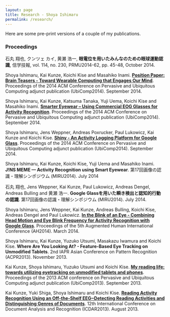 ```yaml
---
layout: page
title: Research - Shoya Ishimaru
permalink: /research/
---
```


Here are some pre-print versions of a couple of my publications.

### Proceedings

石丸 翔也, クンツェ カイ, 黄瀬 浩一, <span style="font-weight: 700;">眼電位を用いたみんなのための眼球運動認識</span>, 信学技報, vol. 114, no. 230, PRMU2014-62, pp. 45-48, October 2014.

Shoya Ishimaru, Kai Kunze, Koichi Kise and Masahiko Inami. <a href = "http://kaikunze.de/papers/ishimaru2014brain.pdf"><span style="font-weight: 700;">Position Paper: Brain Teasers - Toward Wearable Computing that Engages Our Mind</span></a>. Proceedings of the 2014 ACM Conference on Pervasive and Ubiquitous Computing adjunct publication (UbiComp2014). September 2014.

Shoya Ishimaru, Kai Kunze, Katsuma Tanaka, Yuji Uema, Koichi Kise and Masahiko Inami. <a href = "http://ubicomp.org/ubicomp2014/proceedings/ubicomp_adjunct/demos/p239-ishimaru.pdf"><span style="font-weight: 700;">Smarter Eyewear – Using Commercial EOG Glasses for Activity Recognition</span></a>. Proceedings of the 2014 ACM Conference on Pervasive and Ubiquitous Computing adjunct publication (UbiComp2014). September 2014.

Shoya Ishimaru, Jens Weppner, Andreas Poxrucker, Paul Lukowicz, Kai Kunze and Koichi Kise. <a href = "http://ubicomp.org/ubicomp2014/proceedings/ubicomp_adjunct/demos/p283-weppner.pdf"><span style="font-weight: 700;">Shiny - An Activity Logging Platform for Google Glass</span></a>. Proceedings of the 2014 ACM Conference on Pervasive and Ubiquitous Computing adjunct publication (UbiComp2014). September 2014.

Shoya Ishimaru, Kai Kunze, Koichi Kise, Yuji Uema and Masahiko Inami. <span style="font-weight: 700;">J!NS MEME — Activity Recognition using Smart Eyewear</span>. 第17回画像の認識・理解シンポジウム (MIRU2014). July 2014

石丸 翔也, Jens Weppner, Kai Kunze, Paul Lukowicz, Andreas Dengel, Andreas Bulling and 黄瀬 浩一. <span style="font-weight: 700;">Google Glassを用いた瞬き検出と認知的行動の認識</span>. 第17回画像の認識・理解シンポジウム (MIRU2014). July 2014.

Shoya Ishimaru, Jens Weppner, Kai Kunze, Andreas Bulling, Koichi Kise, Andreas Dengel and Paul Lukowicz. <a href="http://kaikunze.de/papers/ishimaru2014blink.pdf"><span style="font-weight: 700;">In the Blink of an Eye - Combining Head Motion and Eye Blink Frequency for Activity Recognition with Google Glass</span></a>. Proceedings of the 5th Augmented Human International Conference (AH2014). March 2014.

Shoya Ishimaru, Kai Kunze, Yuzuko Utsumi, Masakazu Iwamura and Koichi Kise. <span style="font-weight: 700;">Where Are You Looking At? - Feature-Based Eye Tracking on Unmodified Tablets</span>. 2nd IAPR Asian Conference on Pattern Recognition (ACPR2013). November 2013.

Kai Kunze, Shoya Ishimaru, Yuzuko Utsumi and Koichi Kise. <a href="http://www.ubicomp.org/ubicomp2013/adjunct/adjunct/p283.pdf"><span style="font-weight: 700;">My reading life: towards utilizing eyetracking on unmodified tablets and phones</span></a>. Proceedings of the 2013 ACM conference on Pervasive and Ubiquitous Computing adjunct publication (UbiComp2013). September 2013.

Kai Kunze, Yuki Shiga, Shoya Ishimaru and Koichi Kise. <a href="http://kaikunze.de/papers/kunze2013reading.pdf"><span style="font-weight: 700;">Reading Activity Recognition Using an Off-the-Shelf EEG‒Detecting Reading Activities and Distinguishing Genres of Documents</span></a>. 12th International Conference on Document Analysis and Recognition (ICDAR2013). August 2013.